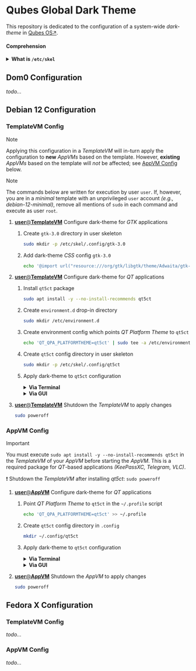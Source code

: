 # Qubes Global Dark Theme

This repository is dedicated to the configuration of a system-wide _dark-theme_ in [Qubes OS↗](https://qubes-os.org).

#### Comprehension
<details>
<summary><b>What is <code>/etc/skel</code></b></summary>

> `/etc/skel` is a directory which acts as a _skeleton_ home directories, e.g., `/home/user`, and is used by `adduser` to generate home directories for new users. That said, modifications to `/etc/skel` do not affect the home directories of existing users.

</details>



## Dom0 Configuration

_todo..._



## Debian 12 Configuration

### TemplateVM Config

> [!NOTE]
> Applying this configuration in a _TemplateVM_ will in-turn apply the configuration to **new** _AppVMs_ based on the template. However, **existing** _AppVMs_ based on the template will _not_ be affected; see [AppVM Config](#appvm-config) below.

> [!NOTE]
> The commands below are written for execution by user `user`. If, however, you are in a _minimal_ template with an unprivileged `user` account _(e.g., debian-12-minimal)_, remove all mentions of `sudo` in each command and execute as user `root`.

1. [**user**@**TemplateVM**]() Configure dark-theme for _GTK_ applications <a name="deb-tvm-1"></a>

    1. Create `gtk-3.0` directory in user skeleton

        ```bash
        sudo mkdir -p /etc/skel/.config/gtk-3.0
        ```

    2. Add dark-theme _CSS_ config `gtk-3.0`

        ```bash
        echo '@import url("resource:///org/gtk/libgtk/theme/Adwaita/gtk-contained-dark.css");' | sudo tee -a /etc/skel/.config/gtk-3.0/gtk.css &>/dev/null
        ```

2. [**user**@**TemplateVM**]() Configure dark-theme for _QT_ applications <a name="deb-tvm-2"></a>

    1. Install `qt5ct` package <a name="deb-tvm-2-1"></a>

        ```bash
        sudo apt install -y --no-install-recommends qt5ct
        ```

    2. Create `environment.d` drop-in directory <a name="deb-tvm-2-2"></a>

        ```bash
        sudo mkdir /etc/environment.d
        ```

    3. Create environment config which points _QT Platform Theme_ to `qt5ct` <a name="deb-tvm-2-3"></a>

        ```bash
        echo 'QT_QPA_PLATFORMTHEME=qt5ct' | sudo tee -a /etc/environment.d/100qt5ct-dark-theme.conf &>/dev/null
        ```

    4. Create `qt5ct` config directory in user skeleton

        ```bash
        sudo mkdir -p /etc/skel/.config/qt5ct
        ```

    5. Apply dark-theme to `qt5ct` configuration

        <details>
        <summary><b>Via Terminal</b></summary>

        > 1. Create `qt5ct` config in user skeleton
        >
        >    ```bash
        >    cat << 'EOF' | sudo tee /etc/skel/.config/qt5ct/qt5ct.conf &>/dev/null
        >    [Appearance]
        >    color_scheme_path=/usr/share/qt5ct/colors/darker.conf
        >    custom_palette=true
        >    standard_dialogs=default
        >    style=Fusion
        >    EOF
        >    ```

        </details>

        <details>
        <summary><b>Via GUI</b></summary>

        > 1. Launch `qt5ct`
        >
        >     ```bash
        >     setsid qt5ct &>/dev/null
        >     ```
        >
        > 2. Set _QT_ color-scheme to `darker`
        > 
        >     _`Appearance` → `Palette` → `Custom` → `Color scheme` → `darker`_
        >
        > 3. Click `OK`
        >
        > 5. Copy `qt5ct` config to user skeleton
        >
        >     ```bash
        >     sudo cp /home/user/.config/qt5ct/qt5ct.conf /etc/skel/.config/qt5ct/
        >     ```

        </details>

3. [**user**@**TemplateVM**]() Shutdown the _TemplateVM_ to apply changes

    ```bash
    sudo poweroff
    ```


### AppVM Config

> [!IMPORTANT]
> You must execute `sudo apt install -y --no-install-recommends qt5ct` in the _TemplateVM_ of your _AppVM_ before starting the _AppVM_. This is a required package for _QT_-based applications _(KeePassXC, Telegram, VLC)_.
>
> :exclamation: Shutdown the _TemplateVM_ after installing _qt5ct_: `sudo poweroff`

1. [**user**@**AppVM**]() Configure dark-theme for _QT_ applications <a name="deb-avm-2"></a>

    1. Point _QT Platform Theme_ to `qt5ct` in the `~/.profile` script

        ```bash
        echo 'QT_QPA_PLATFORMTHEME=qt5ct' >> ~/.profile
        ```

    2. Create `qt5ct` config directory in `.config`

        ```bash
        mkdir ~/.config/qt5ct
        ```

    3. Apply dark-theme to `qt5ct` configuration

        <details>
        <summary><b>Via Terminal</b></summary>

        > 1. Create `qt5ct` config in user skeleton
        >
        >    ```bash
        >    cat << 'EOF' > ~/.config/qt5ct/qt5ct.conf &>/dev/null
        >    [Appearance]
        >    color_scheme_path=/usr/share/qt5ct/colors/darker.conf
        >    custom_palette=true
        >    standard_dialogs=default
        >    style=Fusion
        >    EOF
        >    ```

        </details>

        <details>
        <summary><b>Via GUI</b></summary>

        > 1. Launch `qt5ct`
        >
        >     ```bash
        >     setsid qt5ct &>/dev/null
        >     ```
        >
        > 2. Set _QT_ color-scheme to `darker`
        >
        >     _`Appearance` → `Palette` → `Custom` → `Color scheme` → `darker`_
        >
        > 3. Click `OK`

        </details>

3. [**user**@**AppVM**]() Shutdown the _AppVM_ to apply changes

    ```bash
    sudo poweroff
    ```



## Fedora X Configuration

### TemplateVM Config

_todo..._

### AppVM Config

_todo..._
